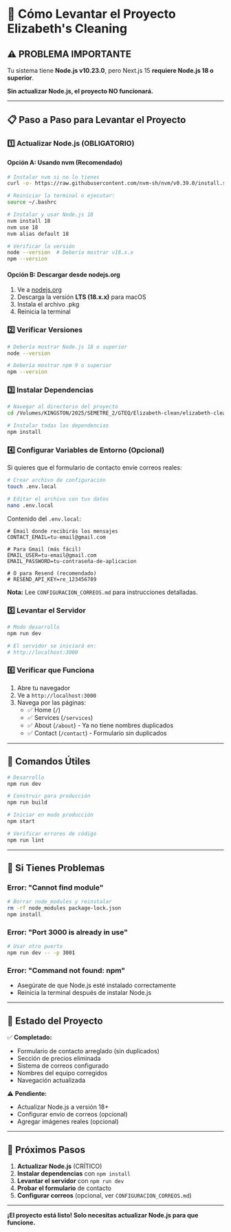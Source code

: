 # 🚀 Cómo Levantar el Proyecto Elizabeth's Cleaning

## ⚠️ **PROBLEMA IMPORTANTE**

Tu sistema tiene **Node.js v10.23.0**, pero Next.js 15 **requiere Node.js 18 o superior**.

**Sin actualizar Node.js, el proyecto NO funcionará.**

---

## 📋 **Paso a Paso para Levantar el Proyecto**

### 1️⃣ **Actualizar Node.js (OBLIGATORIO)**

#### Opción A: Usando nvm (Recomendado)

```bash
# Instalar nvm si no lo tienes
curl -o- https://raw.githubusercontent.com/nvm-sh/nvm/v0.39.0/install.sh | bash

# Reiniciar la terminal o ejecutar:
source ~/.bashrc

# Instalar y usar Node.js 18
nvm install 18
nvm use 18
nvm alias default 18

# Verificar la versión
node --version  # Debería mostrar v18.x.x
npm --version
```

#### Opción B: Descargar desde nodejs.org

1. Ve a [nodejs.org](https://nodejs.org)
2. Descarga la versión **LTS (18.x.x)** para macOS
3. Instala el archivo .pkg
4. Reinicia la terminal

### 2️⃣ **Verificar Versiones**

```bash
# Debería mostrar Node.js 18 o superior
node --version

# Debería mostrar npm 9 o superior  
npm --version
```

### 3️⃣ **Instalar Dependencias**

```bash
# Navegar al directorio del proyecto
cd /Volumes/KINGSTON/2025/SEMETRE_2/GTEQ/Elizabeth-clean/elizabeth-clean

# Instalar todas las dependencias
npm install
```

### 4️⃣ **Configurar Variables de Entorno (Opcional)**

Si quieres que el formulario de contacto envíe correos reales:

```bash
# Crear archivo de configuración
touch .env.local

# Editar el archivo con tus datos
nano .env.local
```

Contenido del `.env.local`:
```env
# Email donde recibirás los mensajes
CONTACT_EMAIL=tu-email@gmail.com

# Para Gmail (más fácil)
EMAIL_USER=tu-email@gmail.com
EMAIL_PASSWORD=tu-contraseña-de-aplicacion

# O para Resend (recomendado)
# RESEND_API_KEY=re_123456789
```

**Nota:** Lee `CONFIGURACION_CORREOS.md` para instrucciones detalladas.

### 5️⃣ **Levantar el Servidor**

```bash
# Modo desarrollo
npm run dev

# El servidor se iniciará en:
# http://localhost:3000
```

### 6️⃣ **Verificar que Funciona**

1. Abre tu navegador
2. Ve a `http://localhost:3000`
3. Navega por las páginas:
   - ✅ Home (`/`)
   - ✅ Services (`/services`)
   - ✅ About (`/about`) - Ya no tiene nombres duplicados
   - ✅ Contact (`/contact`) - Formulario sin duplicados

---

## 🔧 **Comandos Útiles**

```bash
# Desarrollo
npm run dev

# Construir para producción
npm run build

# Iniciar en modo producción
npm start

# Verificar errores de código
npm run lint
```

---

## 🚨 **Si Tienes Problemas**

### Error: "Cannot find module"
```bash
# Borrar node_modules y reinstalar
rm -rf node_modules package-lock.json
npm install
```

### Error: "Port 3000 is already in use"
```bash
# Usar otro puerto
npm run dev -- -p 3001
```

### Error: "Command not found: npm"
- Asegúrate de que Node.js esté instalado correctamente
- Reinicia la terminal después de instalar Node.js

---

## 📱 **Estado del Proyecto**

✅ **Completado:**
- Formulario de contacto arreglado (sin duplicados)
- Sección de precios eliminada
- Sistema de correos configurado
- Nombres del equipo corregidos
- Navegación actualizada

⚠️ **Pendiente:**
- Actualizar Node.js a versión 18+
- Configurar envío de correos (opcional)
- Agregar imágenes reales (opcional)

---

## 🎯 **Próximos Pasos**

1. **Actualizar Node.js** (CRÍTICO)
2. **Instalar dependencias** con `npm install`
3. **Levantar el servidor** con `npm run dev`
4. **Probar el formulario** de contacto
5. **Configurar correos** (opcional, ver `CONFIGURACION_CORREOS.md`)

---

**¡El proyecto está listo! Solo necesitas actualizar Node.js para que funcione.**
